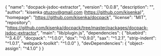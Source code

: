 {
  "name": "docpack-jsdoc-extractor",
  "version": "0.0.8",
  "description": "",
  "author": "kisenka <qtuzov@gmail.com> (https://github.com/kisenka)",
  "homepage": "https://github.com/kisenka/docpack",
  "license": "MIT",
  "repository": "https://github.com/kisenka/docpack/tree/master/packages/docpack-jsdoc-extractor",
  "main": "lib/plugin.js",
  "dependencies": {
    "bluebird": "^3.4.0",
    "docpack": "^1.0.0",
    "dox": "^0.9.0",
    "sax": "^1.2.1",
    "strip-indent": "^1.0.1",
    "webpack-toolkit": "^1.0.0"
  },
  "devDependencies": {
    "object-assign": "^4.1.0"
  }
}

